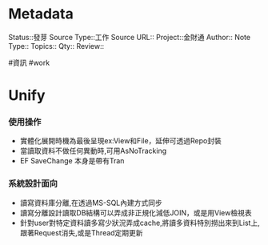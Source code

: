 # Metadata
Status::發芽
Source Type::工作
Source URL::
Project::金財通
Author::
Note Type::
Topics::
Qty::
Review::

#資訊 #work 
# Unify


### 使用操作
- 實體化展開時機為最後呈現ex:View和File，延伸可透過Repo封裝
- 當讀取資料不做任何異動時,可用AsNoTracking
- EF SaveChange 本身是帶有Tran
### 系統設計面向
- 讀寫資料庫分離,在透過MS-SQL內建方式同步
- 讀寫分離設計讀取DB結構可以弄成非正規化減低JOIN，或是用View檢視表
- 針對user對特定資料讀多寫少狀況弄成cache,將讀多資料特別撈出來到List上,跟著Request消失,或是Thread定期更新